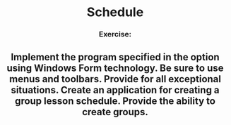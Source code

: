 <h1 align="center">Schedule</a> 
<h3 align="center">Exercise:</h3>
<h2 align="center">Implement the program specified in the option using Windows Form technology. Be sure to use menus and toolbars. Provide for all exceptional situations.
Create an application for creating a group lesson schedule. Provide the ability to create groups.</h2>
